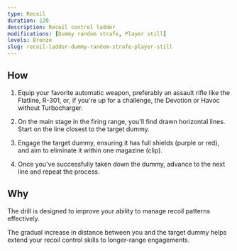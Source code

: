 ```yaml
---
type: Recoil
duration: 120
description: Recoil control ladder
modifications: [Dummy random strafe, Player still]
levels: Bronze
slug: recoil-ladder-dummy-random-strafe-player-still
---
```


## How

1. Equip your favorite automatic weapon, preferably an assault rifle like the Flatline, R-301, or, if you're up for a challenge, the Devotion or Havoc without Turbocharger.

2. On the main stage in the firing range, you'll find drawn horizontal lines. Start on the line closest to the target dummy.

3. Engage the target dummy, ensuring it has full shields (purple or red), and aim to eliminate it within one magazine (clip).

4. Once you've successfully taken down the dummy, advance to the next line and repeat the process.

## Why

The drill is designed to improve your ability to manage recoil patterns effectively.

The gradual increase in distance between you and the target dummy helps extend your recoil control skills to longer-range engagements.
